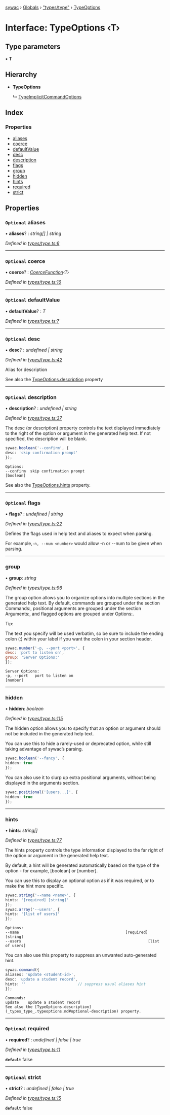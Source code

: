 [sywac](../README.md) › [Globals](../globals.md) › ["types/type"](../modules/_types_type_.md) › [TypeOptions](_types_type_.typeoptions.md)

# Interface: TypeOptions ‹**T**›

## Type parameters

▪ **T**

## Hierarchy

* **TypeOptions**

  ↳ [TypeImplicitCommandOptions](_types_implicit_.typeimplicitcommandoptions.md)

## Index

### Properties

* [aliases](_types_type_.typeoptions.md#optional-aliases)
* [coerce](_types_type_.typeoptions.md#optional-coerce)
* [defaultValue](_types_type_.typeoptions.md#optional-defaultvalue)
* [desc](_types_type_.typeoptions.md#optional-desc)
* [description](_types_type_.typeoptions.md#optional-description)
* [flags](_types_type_.typeoptions.md#optional-flags)
* [group](_types_type_.typeoptions.md#group)
* [hidden](_types_type_.typeoptions.md#hidden)
* [hints](_types_type_.typeoptions.md#hints)
* [required](_types_type_.typeoptions.md#optional-required)
* [strict](_types_type_.typeoptions.md#optional-strict)

## Properties

### `Optional` aliases

• **aliases**? : *string[] | string*

*Defined in [types/type.ts:6](https://github.com/jose-pr/sywac/blob/a63bd2b/src/types/type.ts#L6)*

___

### `Optional` coerce

• **coerce**? : *[CoerceFunction](../modules/_types_type_.md#coercefunction)‹T›*

*Defined in [types/type.ts:16](https://github.com/jose-pr/sywac/blob/a63bd2b/src/types/type.ts#L16)*

___

### `Optional` defaultValue

• **defaultValue**? : *T*

*Defined in [types/type.ts:7](https://github.com/jose-pr/sywac/blob/a63bd2b/src/types/type.ts#L7)*

___

### `Optional` desc

• **desc**? : *undefined | string*

*Defined in [types/type.ts:42](https://github.com/jose-pr/sywac/blob/a63bd2b/src/types/type.ts#L42)*

Alias for description

See also the [TypeOptions.description](_types_type_.typeoptions.md#optional-description) property

___

### `Optional` description

• **description**? : *undefined | string*

*Defined in [types/type.ts:37](https://github.com/jose-pr/sywac/blob/a63bd2b/src/types/type.ts#L37)*

The desc (or description) property controls the text displayed immediately to the right of the option or argument in the generated help text.
If not specified, the description will be blank.
```ts
sywac.boolean('--confirm', {
desc: 'skip confirmation prompt'
});
```
```console
Options:
--confirm  skip confirmation prompt                                  [boolean]
```
See also the [TypeOptions.hints](_types_type_.typeoptions.md#hints) property.

___

### `Optional` flags

• **flags**? : *undefined | string*

*Defined in [types/type.ts:22](https://github.com/jose-pr/sywac/blob/a63bd2b/src/types/type.ts#L22)*

Defines the flags used in help text and aliases to expect when parsing.

For example,`-n, --num <number>` would allow -n or --num to be given when parsing.

___

###  group

• **group**: *string*

*Defined in [types/type.ts:96](https://github.com/jose-pr/sywac/blob/a63bd2b/src/types/type.ts#L96)*

The group option allows you to organize options into multiple sections in the generated help text. By default, commands are grouped under the section Commands:, positional arguments are grouped under the section Arguments:, and flagged options are grouped under Options:.

Tip:

The text you specify will be used verbatim, so be sure to include the ending colon (:)
within your label if you want the colon in your section header.
```js
sywac.number('-p, --port <port>', {
desc: 'port to listen on',
group: 'Server Options:'
});
```
```console
Server Options:
-p, --port   port to listen on                                  [number]
```

___

###  hidden

• **hidden**: *boolean*

*Defined in [types/type.ts:115](https://github.com/jose-pr/sywac/blob/a63bd2b/src/types/type.ts#L115)*

The hidden option allows you to specify that an option or argument should not be included
in the generated help text.

You can use this to hide a rarely-used or deprecated option, while still taking advantage
of sywac’s parsing.
```ts
sywac.boolean('--fancy', {
hidden: true
});
```
You can also use it to slurp up extra positional arguments, without being displayed in the arguments section.
```ts
sywac.positional('[users...]', {
hidden: true
});
```

___

###  hints

• **hints**: *string[]*

*Defined in [types/type.ts:77](https://github.com/jose-pr/sywac/blob/a63bd2b/src/types/type.ts#L77)*

The hints property controls the type information displayed to the far right of the option or argument in the generated help text.

By default, a hint will be generated automatically based on the type of the option - for example, [boolean] or [number].

You can use this to display an optional option as if it was required, or to make the hint more specific.
```ts
sywac.string('--name <name>', {
hints: '[required] [string]'
});
sywac.array('--users', {
hints: '[list of users]'
});
```
```console
Options:
--name                                               [required] [string]
--users                                                        [list of users]
```
You can also use this property to suppress an unwanted auto-generated hint.
```ts
sywac.command({
aliases: 'update <student-id>',
desc: 'update a student record',
hints: ''                       // suppress usual aliases hint
});
```
```console
Commands:
update    update a student record
See also the [TypeOptions.description](_types_type_.typeoptions.md#optional-description) property.
```

___

### `Optional` required

• **required**? : *undefined | false | true*

*Defined in [types/type.ts:11](https://github.com/jose-pr/sywac/blob/a63bd2b/src/types/type.ts#L11)*

**`default`** false

___

### `Optional` strict

• **strict**? : *undefined | false | true*

*Defined in [types/type.ts:15](https://github.com/jose-pr/sywac/blob/a63bd2b/src/types/type.ts#L15)*

**`default`** false
